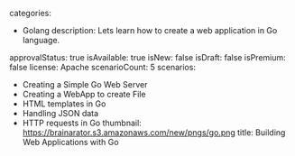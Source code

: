 categories:
- Golang
description: Lets learn how to create a web application in Go language.

approvalStatus: true
isAvailable: true
isNew: false
isDraft: false
isPremium: false
license: Apache
scenarioCount: 5
scenarios:
- Creating a Simple Go Web Server
- Creating a WebApp to create File
- HTML templates in Go
- Handling JSON data
- HTTP requests in Go
thumbnail: https://brainarator.s3.amazonaws.com/new/pngs/go.png
title: Building Web Applications with Go
